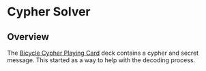 # Cypher Solver

## Overview

The [Bicycle Cypher Playing Card](https://bicyclecards.com/shop/bicycle-cypher-playing-cards-10033118) deck contains a cypher and secret message. This started as a way to help with the decoding process.

